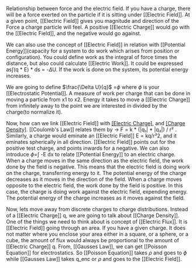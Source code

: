 Relationship between force and the electric field. If you have a charge, there will be a force exerted on the particle if it is sitting under [[Electric Field]]. At a given point, [[Electric Field]] gives you magnitude and direction of the Force a charge particle will feel. A positive [[Electric Charge]] would go with the [[Electric Field]], and the negative would go against. 

We can also use the concept of [[Electric Field]] in relation with [[Potential Energy]](capacity for a system to do work which arises from position or configuration). You could define work as the integral of force times the distance, but also could calculate [[Electric Work]]. It could be expressed as∫(q * E) * ds = -$\Delta$U. If the work is done on the system, its potential energy increases. 

We are going to define $\frac{\Delta U}{q}$ =$\phi$ where $\phi$ is your [[Electrostatic Potential]]. A measure of work per charge that can be done in moving a particle from x1 to x2. Energy it takes to move a [[Electric Charge]] from infinitely away to the point we are interested in divided by the charge(to normalize it).

Now, how can we link [[Electric Field]] with [[Electric Charge]]($q$), and [[Charge Density]]($\rho$). [[Coulomb's Law]] relates them by -> F = k * (|q₁| * |q₂|) / r² . Similarly, a charge would eminate an [[Electric Field]] E = kq/r²2, and it eminates spherically in all direction. [[Electric Field]] points out for the positive test charge, and points inwards for a negative. We can also introduce $\phi$=∫ -E dx to relate [[Potential Energy]] to an electric charge. When a charge moves in the same direction as the electric field, the work done by the field is negative. This means that the electric field is doing work on the charge, transferring energy to it. The potential energy of the charge decreases as it moves in the direction of the field. When a charge moves opposite to the electric field, the work done by the field is positive. In this case, the charge is doing work against the electric field, expending energy. The potential energy of the charge increases as it moves against the field.

Now, lets move away from discrete charges to charge distributions. Instead of a [[Electric Charge]] q, we are going to talk about [[Charge Density]]. One of the things we need to think about is concept of [[Electric Flux]]. It is [[Electric Field]] going through an area. If you have a given charge. It does not matter where you enclose your area either in a square, or a sphere, or a cube, the amount of flux would always be proportional to the amount of [[Electric Charge]] q. From, [[Gausses Law]], we can get [[Poisson Equation]] for electrostatics. So [[Poisson Equation]] takes $\rho$ and goes to $\phi$ while [[Gausses Law]] takes q_enc or $\rho$ and goes to the [[Electric Field]].


